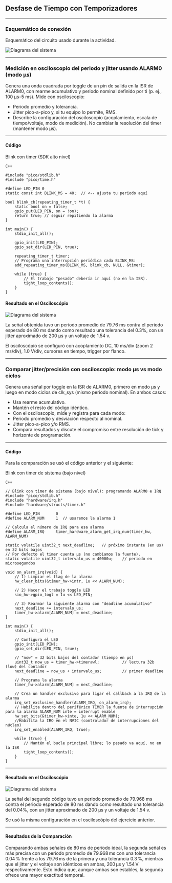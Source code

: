 ## Desfase de Tiempo con Temporizadores

---

### Esquemático de conexión 

Esquemático del circuito usado durante la actividad.

![Diagrama del sistema](../recursos/imgs/esquematico_tarea5.png)

---

### Medición en osciloscopio del periodo y jitter usando ALARM0 (modo µs)

Genera una onda cuadrada por toggle de un pin de salida en la ISR de ALARM0, con rearme acumulativo y periodo nominal definido por ti (p. ej., 100 µs–5 ms). Mide con osciloscopio:

- Periodo promedio y tolerancia.
- Jitter pico-a-pico y, si tu equipo lo permite, RMS.
- Describe la configuración del osciloscopio (acoplamiento, escala de tiempo/voltaje, modo de medición). No cambiar la resolución del timer (mantener modo µs).

---

#### Código

Blink con timer (SDK alto nivel)

``` codigo
C++

#include "pico/stdlib.h"
#include "pico/time.h"

#define LED_PIN 0
static const int BLINK_MS = 40;  // <-- ajusta tu periodo aquí

bool blink_cb(repeating_timer_t *t) {
    static bool on = false;
    gpio_put(LED_PIN, on = !on);
    return true; // seguir repitiendo la alarma
}

int main() {
    stdio_init_all();

    gpio_init(LED_PIN);
    gpio_set_dir(LED_PIN, true);

    repeating_timer_t timer;
    // Programa una interrupción periódica cada BLINK_MS:
    add_repeating_timer_ms(BLINK_MS, blink_cb, NULL, &timer);

    while (true) {
        // El trabajo "pesado" debería ir aquí (no en la ISR).
        tight_loop_contents();
    }
}

```
#### Resultado en el Osciloscópio 

![Diagrama del sistema](../recursos/imgs/osciloscopio1_t2.1.jpeg)

La señal obtenida tuvo un periodo promedio de 79.76 ms contra el periodo esperado de 80 ms dando como resultado una tolerancia del 0.3%, con un jitter aproximado de 200 µs y un voltaje de 1.54 v.

El osciloscópio se configuró con acoplamiento DC, 10 ms/div (zoom 2 ms/div), 1.0 V/div, cursores en tiempo, trigger por flanco.

---

### Comparar jitter/precisión con osciloscopio: modo µs vs modo ciclos

Genera una señal por toggle en la ISR de ALARM0, primero en modo µs y luego en modo ciclos de clk_sys (mismo periodo nominal). En ambos casos:

- Usa rearme acumulativo.
- Mantén el resto del código idéntico.
- Con el osciloscopio, mide y registra para cada modo:
- Periodo promedio y desviación respecto al nominal.
- Jitter pico-a-pico y/o RMS.
- Compara resultados y discute el compromiso entre resolución de tick y horizonte de programación.

---

#### Código

Para la comparación se usó el código anterior y el siguiente:

Blink con timer de sistema (bajo nivel)

``` codigo
C++

// Blink con timer de sistema (bajo nivel): programando ALARM0 e IRQ
#include "pico/stdlib.h"
#include "hardware/irq.h"
#include "hardware/structs/timer.h"

#define LED_PIN       0
#define ALARM_NUM     1  // usaremos la alarma 1

// Calcula el número de IRQ para esa alarma 
#define ALARM_IRQ     timer_hardware_alarm_get_irq_num(timer_hw, ALARM_NUM)

static volatile uint32_t next_deadline;   // próximo instante (en us) en 32 bits bajos
// Por defecto el timer cuenta µs (no cambiamos la fuente).
static volatile uint32_t intervalo_us = 40000u;    // periodo en microsegundos

void on_alarm_irq(void) {
    // 1) Limpiar el flag de la alarma
    hw_clear_bits(&timer_hw->intr, 1u << ALARM_NUM);

    // 2) Hacer el trabajo toggle LED
    sio_hw->gpio_togl = 1u << LED_PIN;

    // 3) Rearmar la siguiente alarma con "deadline acumulativo"
    next_deadline += intervalo_us;
    timer_hw->alarm[ALARM_NUM] = next_deadline;
}

int main() {
    stdio_init_all();

    // Configura el LED
    gpio_init(LED_PIN);
    gpio_set_dir(LED_PIN, true);

    // "now" = 32 bits bajos del contador (tiempo en µs)
    uint32_t now_us = timer_hw->timerawl;          // lectura 32b (low) del contador
    next_deadline = now_us + intervalo_us;         // primer deadline

    // Programa la alarma
    timer_hw->alarm[ALARM_NUM] = next_deadline;

    // Crea un handler exclusivo para ligar el callback a la IRQ de la alarma
    irq_set_exclusive_handler(ALARM_IRQ, on_alarm_irq);
    // Habilita dentro del periférico TIMER la fuente de interrupción para la alarma ALARM_NUM inte = interrupt enable
    hw_set_bits(&timer_hw->inte, 1u << ALARM_NUM);
    //Habilita la IRQ en el NVIC (controlador de interrupciones del núcleo)
    irq_set_enabled(ALARM_IRQ, true);

    while (true) {
        // Mantén el bucle principal libre; lo pesado va aquí, no en la ISR
        tight_loop_contents();
    }
}

```

---

#### Resultado en el Osciloscópio

![Diagrama del sistema](../recursos/imgs/osciloscopio2_t2.1.jpeg)

La señal  del segundo código tuvo un periodo promedio de 79.968 ms contra el periodo esperado de 80 ms dando como resultado una tolerancia del 0.04%, con un jitter aproximado de 200 µs y un voltaje de 1.54 v.

Se usó la misma configuración en el osciloscópio del ejercicio anterior.

---

#### Resultados de la Comparación

Comparando ambas señales de 80 ms de período ideal, la segunda señal es más precisa con un período promedio de 79.968 ms con una tolerancia 0.04 % frente a los 79.76 ms de la primera y una tolerancia 0.3 %, mientras que el jitter y el voltaje son idénticos en ambas, 200 µs y 1.54 V respectivamente. Esto indica que, aunque ambas son estables, la segunda ofrece una mayor exactitud temporal.